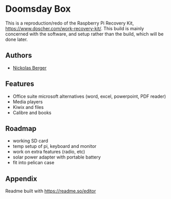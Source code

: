 
# Doomsday Box

This is a reproduction/redo of the Raspberry Pi Recovery Kit, https://www.doscher.com/work-recovery-kit/. This build is mainly concerned with the software, and setup rather than the build, which will be done later.


## Authors

- [Nickolas Berger](https://github.com/NickolasBerger)


## Features

- Office suite microsoft alternatives (word, excel, powerpoint, PDF reader)
- Media players
- Kiwix and files
- Calibre and books


## Roadmap

- working SD card
- temp setup of pi, keyboard and monitor
- work on extra features (radio, etc)
- solar power adapter with portable battery
- fit into pelican case


## Appendix

Readme built with https://readme.so/editor


